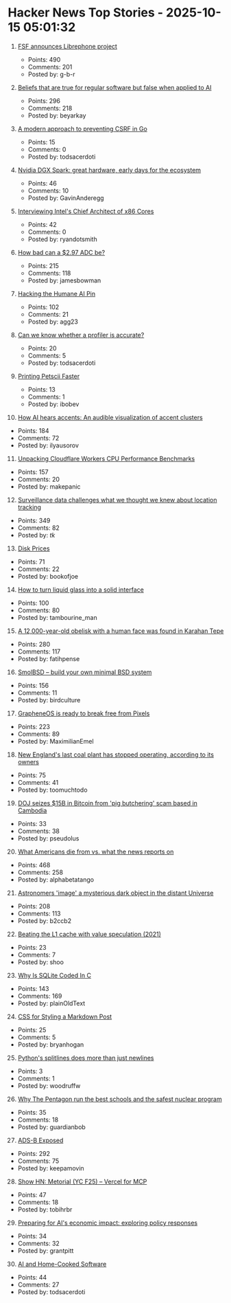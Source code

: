 # Hacker News Top Stories - 2025-10-15 05:01:32

1. [FSF announces Librephone project](https://www.fsf.org/news/librephone-project)
   - Points: 490
   - Comments: 201
   - Posted by: g-b-r

2. [Beliefs that are true for regular software but false when applied to AI](https://boydkane.com/essays/boss)
   - Points: 296
   - Comments: 218
   - Posted by: beyarkay

3. [A modern approach to preventing CSRF in Go](https://www.alexedwards.net/blog/preventing-csrf-in-go)
   - Points: 15
   - Comments: 0
   - Posted by: todsacerdoti

4. [Nvidia DGX Spark: great hardware, early days for the ecosystem](https://simonwillison.net/2025/Oct/14/nvidia-dgx-spark/)
   - Points: 46
   - Comments: 10
   - Posted by: GavinAnderegg

5. [Interviewing Intel's Chief Architect of x86 Cores](https://chipsandcheese.com/p/interviewing-intels-chief-architect)
   - Points: 42
   - Comments: 0
   - Posted by: ryandotsmith

6. [How bad can a $2.97 ADC be?](https://excamera.substack.com/p/how-bad-can-a-297-adc-be)
   - Points: 215
   - Comments: 118
   - Posted by: jamesbowman

7. [Hacking the Humane AI Pin](https://writings.agg.im/posts/hacking_ai_pin/)
   - Points: 102
   - Comments: 21
   - Posted by: agg23

8. [Can we know whether a profiler is accurate?](https://stefan-marr.de/2025/10/can-we-know-whether-a-profiler-is-accurate/)
   - Points: 20
   - Comments: 5
   - Posted by: todsacerdoti

9. [Printing Petscii Faster](https://retrogamecoders.com/printing-petscii-faster/)
   - Points: 13
   - Comments: 1
   - Posted by: ibobev

10. [How AI hears accents: An audible visualization of accent clusters](https://accent-explorer.boldvoice.com/)
   - Points: 184
   - Comments: 72
   - Posted by: ilyausorov

11. [Unpacking Cloudflare Workers CPU Performance Benchmarks](https://blog.cloudflare.com/unpacking-cloudflare-workers-cpu-performance-benchmarks/)
   - Points: 157
   - Comments: 20
   - Posted by: makepanic

12. [Surveillance data challenges what we thought we knew about location tracking](https://www.lighthousereports.com/investigation/surveillance-secrets/)
   - Points: 349
   - Comments: 82
   - Posted by: _tk_

13. [Disk Prices](https://diskprices.com/?locale=us)
   - Points: 71
   - Comments: 22
   - Posted by: bookofjoe

14. [How to turn liquid glass into a solid interface](https://tidbits.com/2025/10/09/how-to-turn-liquid-glass-into-a-solid-interface/)
   - Points: 100
   - Comments: 80
   - Posted by: tambourine_man

15. [A 12,000-year-old obelisk with a human face was found in Karahan Tepe](https://www.trthaber.com/foto-galeri/karahantepede-12-bin-yil-oncesine-ait-insan-yuzlu-dikili-tas-bulundu/73912.html)
   - Points: 280
   - Comments: 117
   - Posted by: fatihpense

16. [SmolBSD – build your own minimal BSD system](https://smolbsd.org)
   - Points: 156
   - Comments: 11
   - Posted by: birdculture

17. [GrapheneOS is ready to break free from Pixels](https://www.androidauthority.com/graphene-os-major-android-oem-partnership-3606853/)
   - Points: 223
   - Comments: 89
   - Posted by: MaximilianEmel

18. [New England's last coal plant has stopped operating, according to its owners](https://www.nhpr.org/nh-news/2025-10-06/new-englands-last-coal-plant-has-stopped-operating-according-to-its-owners)
   - Points: 75
   - Comments: 41
   - Posted by: toomuchtodo

19. [DOJ seizes $15B in Bitcoin from 'pig butchering' scam based in Cambodia](https://www.cnbc.com/2025/10/14/bitcoin-doj-chen-zhi-pig-butchering-scam.html)
   - Points: 33
   - Comments: 38
   - Posted by: pseudolus

20. [What Americans die from vs. what the news reports on](https://ourworldindata.org/does-the-news-reflect-what-we-die-from)
   - Points: 468
   - Comments: 258
   - Posted by: alphabetatango

21. [Astronomers 'image' a mysterious dark object in the distant Universe](https://www.mpg.de/25518363/1007-asph-astronomers-image-a-mysterious-dark-object-in-the-distant-universe-155031-x)
   - Points: 208
   - Comments: 113
   - Posted by: b2ccb2

22. [Beating the L1 cache with value speculation (2021)](https://mazzo.li/posts/value-speculation.html)
   - Points: 23
   - Comments: 7
   - Posted by: shoo

23. [Why Is SQLite Coded In C](https://www.sqlite.org/whyc.html)
   - Points: 143
   - Comments: 169
   - Posted by: plainOldText

24. [CSS for Styling a Markdown Post](https://webdev.bryanhogan.com/miscellaneous/styling-markdown/)
   - Points: 25
   - Comments: 5
   - Posted by: bryanhogan

25. [Python's splitlines does more than just newlines](https://yossarian.net/til/post/python-s-splitlines-does-a-lot-more-than-just-newlines/)
   - Points: 3
   - Comments: 1
   - Posted by: woodruffw

26. [Why The Pentagon run the best schools and the safest nuclear program](https://www.governance.fyi/p/the-pentagons-best-schools-and-safest)
   - Points: 35
   - Comments: 18
   - Posted by: guardianbob

27. [ADS-B Exposed](https://adsb.exposed/)
   - Points: 292
   - Comments: 75
   - Posted by: keepamovin

28. [Show HN: Metorial (YC F25) – Vercel for MCP](https://github.com/metorial/metorial)
   - Points: 47
   - Comments: 18
   - Posted by: tobihrbr

29. [Preparing for AI's economic impact: exploring policy responses](https://www.anthropic.com/research/economic-policy-responses)
   - Points: 34
   - Comments: 32
   - Posted by: grantpitt

30. [AI and Home-Cooked Software](https://mrkaran.dev/posts/ai-home-cooked-software/)
   - Points: 44
   - Comments: 27
   - Posted by: todsacerdoti

